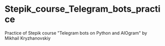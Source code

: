 # Stepik_course_Telegram_bots_practice
Practice of Stepik course "Telegram bots on Python and AIOgram" by Mikhail Kryzhanovskiy
